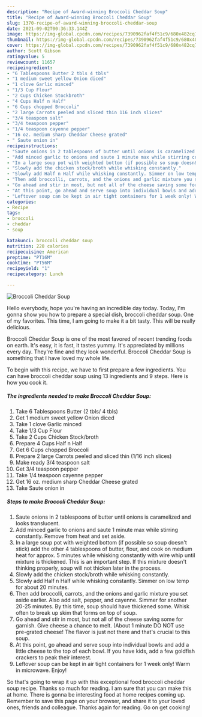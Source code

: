 ```yaml
---
description: "Recipe of Award-winning Broccoli Cheddar Soup"
title: "Recipe of Award-winning Broccoli Cheddar Soup"
slug: 1370-recipe-of-award-winning-broccoli-cheddar-soup
date: 2021-09-02T00:36:33.144Z
image: https://img-global.cpcdn.com/recipes/7390962faf4f51c9/680x482cq70/broccoli-cheddar-soup-recipe-main-photo.jpg
thumbnail: https://img-global.cpcdn.com/recipes/7390962faf4f51c9/680x482cq70/broccoli-cheddar-soup-recipe-main-photo.jpg
cover: https://img-global.cpcdn.com/recipes/7390962faf4f51c9/680x482cq70/broccoli-cheddar-soup-recipe-main-photo.jpg
author: Scott Gibson
ratingvalue: 5
reviewcount: 11657
recipeingredient:
- "6 Tablespoons Butter 2 tbls 4 tbls"
- "1 medium sweet yellow Onion diced"
- "1 clove Garlic minced"
- "1/3 Cup Flour"
- "2 Cups Chicken Stockbroth"
- "4 Cups Half n Half"
- "6 Cups chopped Broccoli"
- "2 large Carrots peeled and sliced thin 116 inch slices"
- "3/4 teaspoon salt"
- "3/4 teaspoon pepper"
- "1/4 teaspoon cayenne pepper"
- "16 oz. medium sharp Cheddar Cheese grated"
- " Saute onion in"
recipeinstructions:
- "Saute onions in 2 tablespoons of butter until onions is caramelized and looks translucent."
- "Add minced garlic to onions and saute 1 minute max while stirring constantly. Remove from heat and set aside."
- "In a large soup pot with weighted bottom (if possible so soup doesn&#39;t stick) add the other 4 tablespoons of butter, flour, and cook on medium heat for approx. 5 minutes while whisking constantly with wire whip until mixture is thickened. This is an important step. If this mixture doesn&#39;t thinking properly, soup will not thicken later in the process."
- "Slowly add the chicken stock/broth while whisking constantly."
- "Slowly add Half n Half while whisking constantly. Simmer on low temp for about 20 minutes."
- "Then add broccolli, carrots, and the onions and garlic mixture you set aside earlier. Also add salt, pepper, and cayenne. Simmer for another 20-25 minutes. By this time, soup should have thickened some. Whisk often to break up skim that forms on top of soup."
- "Go ahead and stir in most, but not all of the cheese saving some for garnish. Give cheese a chance to melt. (About 1 minute DO NOT use pre-grated cheese! The flavor is just not there and that&#39;s crucial to this soup."
- "At this point, go ahead and serve soup into individual bowls and add a little cheese to the top of each bowl. If you have kids, add a few goldfish crackers to peak their interest."
- "Leftover soup can be kept in air tight containers for 1 week only! Warm in microwave. Enjoy!"
categories:
- Recipe
tags:
- broccoli
- cheddar
- soup

katakunci: broccoli cheddar soup 
nutrition: 220 calories
recipecuisine: American
preptime: "PT16M"
cooktime: "PT56M"
recipeyield: "1"
recipecategory: Lunch

---
```



![Broccoli Cheddar Soup](https://img-global.cpcdn.com/recipes/7390962faf4f51c9/680x482cq70/broccoli-cheddar-soup-recipe-main-photo.jpg)

Hello everybody, hope you're having an incredible day today. Today, I'm gonna show you how to prepare a special dish, broccoli cheddar soup. One of my favorites. This time, I am going to make it a bit tasty. This will be really delicious.

Broccoli Cheddar Soup is one of the most favored of recent trending foods on earth. It's easy, it is fast, it tastes yummy. It's appreciated by millions every day. They're fine and they look wonderful. Broccoli Cheddar Soup is something that I have loved my whole life.




To begin with this recipe, we have to first prepare a few ingredients. You can have broccoli cheddar soup using 13 ingredients and 9 steps. Here is how you cook it.

<!--inarticleads1-->

##### The ingredients needed to make Broccoli Cheddar Soup:

1. Take 6 Tablespoons Butter (2 tbls/ 4 tbls)
1. Get 1 medium sweet yellow Onion diced
1. Take 1 clove Garlic minced
1. Take 1/3 Cup Flour
1. Take 2 Cups Chicken Stock/broth
1. Prepare 4 Cups Half n Half
1. Get 6 Cups chopped Broccoli
1. Prepare 2 large Carrots peeled and sliced thin (1/16 inch slices)
1. Make ready 3/4 teaspoon salt
1. Get 3/4 teaspoon pepper
1. Take 1/4 teaspoon cayenne pepper
1. Get 16 oz. medium sharp Cheddar Cheese grated
1. Take  Saute onion in




<!--inarticleads2-->

##### Steps to make Broccoli Cheddar Soup:

1. Saute onions in 2 tablespoons of butter until onions is caramelized and looks translucent.
1. Add minced garlic to onions and saute 1 minute max while stirring constantly. Remove from heat and set aside.
1. In a large soup pot with weighted bottom (if possible so soup doesn&#39;t stick) add the other 4 tablespoons of butter, flour, and cook on medium heat for approx. 5 minutes while whisking constantly with wire whip until mixture is thickened. This is an important step. If this mixture doesn&#39;t thinking properly, soup will not thicken later in the process.
1. Slowly add the chicken stock/broth while whisking constantly.
1. Slowly add Half n Half while whisking constantly. Simmer on low temp for about 20 minutes.
1. Then add broccolli, carrots, and the onions and garlic mixture you set aside earlier. Also add salt, pepper, and cayenne. Simmer for another 20-25 minutes. By this time, soup should have thickened some. Whisk often to break up skim that forms on top of soup.
1. Go ahead and stir in most, but not all of the cheese saving some for garnish. Give cheese a chance to melt. (About 1 minute DO NOT use pre-grated cheese! The flavor is just not there and that&#39;s crucial to this soup.
1. At this point, go ahead and serve soup into individual bowls and add a little cheese to the top of each bowl. If you have kids, add a few goldfish crackers to peak their interest.
1. Leftover soup can be kept in air tight containers for 1 week only! Warm in microwave. Enjoy!




So that's going to wrap it up with this exceptional food broccoli cheddar soup recipe. Thanks so much for reading. I am sure that you can make this at home. There is gonna be interesting food at home recipes coming up. Remember to save this page on your browser, and share it to your loved ones, friends and colleague. Thanks again for reading. Go on get cooking!
